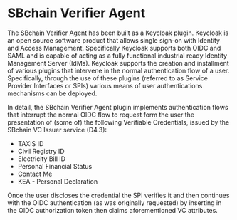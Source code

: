 # SBchain Verifier Agent

The SBchain Verifier Agent has been built as a Keycloak plugin. Keycloak is an open source software product that allows single sign-on with Identity and Access Management. Specifically Keycloak supports both OIDC and SAML and is capable of acting as a fully functional industrial ready Identity Management Server (IdMs). Keycloak supports the creation and installment of various plugins that intervene in the normal authentication flow of a user. Specifically, through the use of these plugins (referred to as Service Provider Interfaces or SPIs) various means of user authentications mechanisms can be deployed.

In detail, the SBchain Verifier Agent plugin implements authentication flows that interrupt the normal OIDC flow to request form the user the presentation of (some of) the following Verifiable Credentials, issued by the SBchain VC Issuer service (D4.3):
* TAXIS ID
* Civil Registry ID
* Electricity Bill ID
* Personal Financial Status
* Contact Me
* KEA - Personal Declaration

Once the user discloses the credential the SPI verifies it and then continues with the OIDC authentication (as was originally requested) by inserting in the OIDC authorization token then claims aforementioned VC attributes. 
